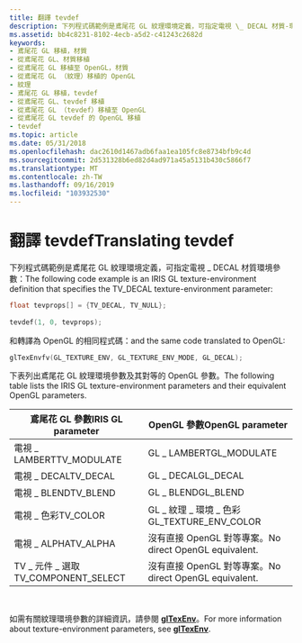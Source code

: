 ```yaml
---
title: 翻譯 tevdef
description: 下列程式碼範例是鳶尾花 GL 紋理環境定義，可指定電視 \_ DECAL 材質-環境參數
ms.assetid: bb4c8231-8102-4ecb-a5d2-c41243c2682d
keywords:
- 鳶尾花 GL 移植，材質
- 從鳶尾花 GL、材質移植
- 從鳶尾花 GL 移植至 OpenGL，材質
- 從鳶尾花 GL （紋理）移植的 OpenGL
- 紋理
- 鳶尾花 GL 移植，tevdef
- 從鳶尾花 GL、tevdef 移植
- 從鳶尾花 GL （tevdef）移植至 OpenGL
- 從鳶尾花 GL tevdef 的 OpenGL 移植
- tevdef
ms.topic: article
ms.date: 05/31/2018
ms.openlocfilehash: dac2610d1467adb6faa1ea105fc8e8734bfb9c4d
ms.sourcegitcommit: 2d531328b6ed82d4ad971a45a5131b430c5866f7
ms.translationtype: MT
ms.contentlocale: zh-TW
ms.lasthandoff: 09/16/2019
ms.locfileid: "103932530"
---
```

# <a name="translating-tevdef"></a><span data-ttu-id="f6e88-113">翻譯 tevdef</span><span class="sxs-lookup"><span data-stu-id="f6e88-113">Translating tevdef</span></span>

<span data-ttu-id="f6e88-114">下列程式碼範例是鳶尾花 GL 紋理環境定義，可指定電視 \_ DECAL 材質環境參數：</span><span class="sxs-lookup"><span data-stu-id="f6e88-114">The following code example is an IRIS GL texture-environment definition that specifies the TV\_DECAL texture-environment parameter:</span></span>


```C++
float tevprops[] = {TV_DECAL, TV_NULL}; 
 
tevdef(1, 0, tevprops);
```



<span data-ttu-id="f6e88-115">和轉譯為 OpenGL 的相同程式碼：</span><span class="sxs-lookup"><span data-stu-id="f6e88-115">and the same code translated to OpenGL:</span></span>


```C++
glTexEnvfv(GL_TEXTURE_ENV, GL_TEXTURE_ENV_MODE, GL_DECAL);
```



<span data-ttu-id="f6e88-116">下表列出鳶尾花 GL 紋理環境參數及其對等的 OpenGL 參數。</span><span class="sxs-lookup"><span data-stu-id="f6e88-116">The following table lists the IRIS GL texture-environment parameters and their equivalent OpenGL parameters.</span></span>



| <span data-ttu-id="f6e88-117">鳶尾花 GL 參數</span><span class="sxs-lookup"><span data-stu-id="f6e88-117">IRIS GL parameter</span></span>     | <span data-ttu-id="f6e88-118">OpenGL 參數</span><span class="sxs-lookup"><span data-stu-id="f6e88-118">OpenGL parameter</span></span>             |
|-----------------------|------------------------------|
| <span data-ttu-id="f6e88-119">電視 \_ LAMBERT</span><span class="sxs-lookup"><span data-stu-id="f6e88-119">TV\_MODULATE</span></span>          | <span data-ttu-id="f6e88-120">GL \_ LAMBERT</span><span class="sxs-lookup"><span data-stu-id="f6e88-120">GL\_MODULATE</span></span>                 |
| <span data-ttu-id="f6e88-121">電視 \_ DECAL</span><span class="sxs-lookup"><span data-stu-id="f6e88-121">TV\_DECAL</span></span>             | <span data-ttu-id="f6e88-122">GL \_ DECAL</span><span class="sxs-lookup"><span data-stu-id="f6e88-122">GL\_DECAL</span></span>                    |
| <span data-ttu-id="f6e88-123">電視 \_ BLEND</span><span class="sxs-lookup"><span data-stu-id="f6e88-123">TV\_BLEND</span></span>             | <span data-ttu-id="f6e88-124">GL \_ BLEND</span><span class="sxs-lookup"><span data-stu-id="f6e88-124">GL\_BLEND</span></span>                    |
| <span data-ttu-id="f6e88-125">電視 \_ 色彩</span><span class="sxs-lookup"><span data-stu-id="f6e88-125">TV\_COLOR</span></span>             | <span data-ttu-id="f6e88-126">GL \_ 紋理 \_ 環境 \_ 色彩</span><span class="sxs-lookup"><span data-stu-id="f6e88-126">GL\_TEXTURE\_ENV\_COLOR</span></span>      |
| <span data-ttu-id="f6e88-127">電視 \_ ALPHA</span><span class="sxs-lookup"><span data-stu-id="f6e88-127">TV\_ALPHA</span></span>             | <span data-ttu-id="f6e88-128">沒有直接 OpenGL 對等專案。</span><span class="sxs-lookup"><span data-stu-id="f6e88-128">No direct OpenGL equivalent.</span></span> |
| <span data-ttu-id="f6e88-129">TV \_ 元件 \_ 選取</span><span class="sxs-lookup"><span data-stu-id="f6e88-129">TV\_COMPONENT\_SELECT</span></span> | <span data-ttu-id="f6e88-130">沒有直接 OpenGL 對等專案。</span><span class="sxs-lookup"><span data-stu-id="f6e88-130">No direct OpenGL equivalent.</span></span> |



 

<span data-ttu-id="f6e88-131">如需有關紋理環境參數的詳細資訊，請參閱 [**glTexEnv**](gltexenv-functions.md)。</span><span class="sxs-lookup"><span data-stu-id="f6e88-131">For more information about texture-environment parameters, see [**glTexEnv**](gltexenv-functions.md).</span></span>

 

 




